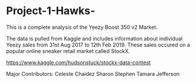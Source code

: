 # Project-1-Hawks-
This is a complete analysis of the Yeezy Boost 350 v2 Market.

The data is pulled from Kaggle and includes information about individual Yeezy sales from 31st Aug 2017 to 12th Feb 2019. These sales occured on a popular online sneaker retail market called StockX.

https://www.kaggle.com/hudsonstuck/stockx-data-contest

Major Contributors:
  Celeste Chaidez
  Sharon Stephen
  Tamara Jefferson

